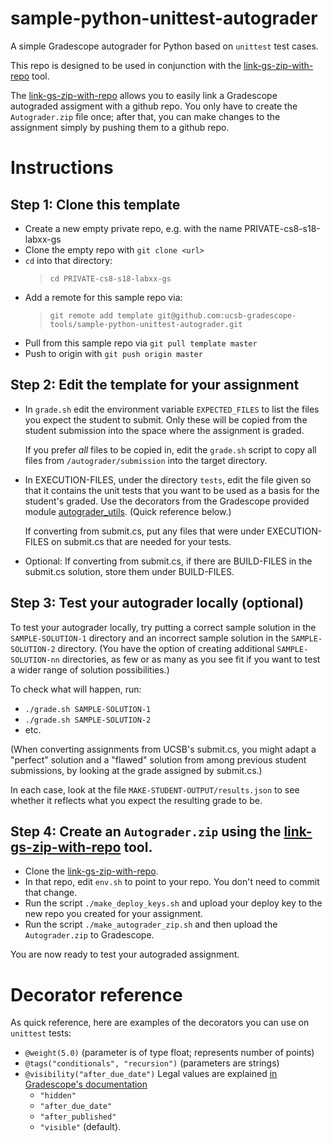 # sample-python-unittest-autograder

A simple Gradescope autograder for Python based on `unittest` test cases.

This repo is designed to be used in conjunction with the 
[link-gs-zip-with-repo](https://github.com/ucsb-gradescope-tools/link-gs-zip-with-repo) tool.

The [link-gs-zip-with-repo](https://github.com/ucsb-gradescope-tools/link-gs-zip-with-repo)
allows you to easily link a Gradescope autograded assigment with a github repo.  You only have to create
the `Autograder.zip` file once; after that, you can make changes to the assignment simply by pushing them
to a github repo.

# Instructions

## Step 1: Clone this template

* Create a new empty private repo, e.g. with the name PRIVATE-cs8-s18-labxx-gs
* Clone the empty repo with `git clone <url>`
*  `cd` into that directory:
   > `cd PRIVATE-cs8-s18-labxx-gs`
* Add a remote for this sample repo via: 
   > `git remote add template git@github.com:ucsb-gradescope-tools/sample-python-unittest-autograder.git`
* Pull from this sample repo via `git pull template master`
* Push to origin with `git push origin master`

## Step 2: Edit the template for your assignment

* In `grade.sh` edit the environment variable `EXPECTED_FILES` to list the files you expect the student to submit.  Only these
   will be copied from the student submission into the space where the assignment is graded.
   
   If you prefer *all* files to be copied in, edit the `grade.sh` script to copy all files from `/autograder/submission` into
   the target directory.
   
* In EXECUTION-FILES, under the directory `tests`, edit the file given so that it contains the unit tests that you want to be used as a basis
   for the student's graded.   Use the decorators from the Gradescope 
   provided module 
   [autograder_utils](https://github.com/gradescope/gradescope-utils/tree/master/gradescope_utils/autograder_utils).  (Quick reference below.)

   If converting from submit.cs, put any files that were under EXECUTION-FILES on submit.cs that are needed
   for your tests.

* Optional: If converting from submit.cs, if there are BUILD-FILES in the submit.cs solution, store them
   under BUILD-FILES.

## Step 3: Test your autograder locally (optional)

To test your autograder locally, try putting a correct sample solution
in the `SAMPLE-SOLUTION-1` directory and an incorrect sample solution in
the `SAMPLE-SOLUTION-2` directory.  (You have the option of creating
additional `SAMPLE-SOLUTION-nn` directories, as few or as many as you
see fit if you want to test a wider range of solution possibilities.)

To check what will happen, run:
* `./grade.sh SAMPLE-SOLUTION-1`
* `./grade.sh SAMPLE-SOLUTION-2` 
* etc.



(When converting assignments from UCSB's submit.cs, you might adapt a "perfect" solution and a "flawed" solution from among previous student submissions, by looking at the grade assigned by submit.cs.)

In each case, look at the file `MAKE-STUDENT-OUTPUT/results.json` to see whether it reflects what you expect the resulting grade to be.   

## Step 4: Create an `Autograder.zip` using the [link-gs-zip-with-repo](https://github.com/ucsb-gradescope-tools/link-gs-zip-with-repo) tool.
   
* Clone the [link-gs-zip-with-repo](https://github.com/ucsb-gradescope-tools/link-gs-zip-with-repo).
* In that repo, edit `env.sh` to point to your repo.  You don't need to commit that change.
* Run the script `./make_deploy_keys.sh` and upload your deploy key to the new repo you created for your assignment.
* Run the script `./make_autograder_zip.sh` and then upload the `Autograder.zip` to Gradescope.

You are now ready to test your autograded assignment.
   
# Decorator reference

As quick reference, here are examples of the decorators you can use on `unittest` tests:
   
* `@weight(5.0)` (parameter is of type float; represents number of points)
* `@tags("conditionals", "recursion")` (parameters are strings)
* `@visibility("after_due_date")` Legal values are explained [in Gradescope's documentation](https://gradescope-autograders.readthedocs.io/en/latest/specs/#controlling-test-case-visibility)
   * `"hidden"`
   * `"after_due_date"`
   * `"after_published"`
   * `"visible"` (default).  
   
   
